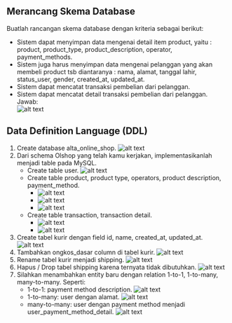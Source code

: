 ## Merancang Skema Database
Buatlah rancangan skema database dengan kriteria sebagai berikut:
- Sistem dapat menyimpan data mengenai detail item product, yaitu : product, product_type, product_description, operator, payment_methods.
- Sistem juga harus menyimpan data mengenai pelanggan yang akan membeli product tsb diantaranya : nama, alamat, tanggal lahir, status_user, gender, created_at, updated_at.
- Sistem dapat mencatat transaksi pembelian dari pelanggan.
- Sistem dapat mencatat detail transaksi pembelian dari pelanggan.\
Jawab:\
![alt text](https://github.com/arumkinanthi/data_nimas-sekararum-kinanthi/blob/main/08_Relational%20Database/Screenshot/alta_online_shop%20ERD.png?raw=true)
## Data Definition Language (DDL)
1. Create database alta_online_shop.
   ![alt text](https://github.com/arumkinanthi/data_nimas-sekararum-kinanthi/blob/main/08_Relational%20Database/Screenshot/CREATE%20DATABASE.png?raw=true)
2. Dari schema Olshop yang telah kamu kerjakan, implementasikanlah menjadi table pada MySQL.
   - Create table user.
   ![alt text](https://github.com/arumkinanthi/data_nimas-sekararum-kinanthi/blob/main/08_Relational%20Database/Screenshot/CREATE%20TABLE%20USER.png?raw=true)
   - Create table product, product type, operators, product description, payment_method.
      - ![alt text](https://github.com/arumkinanthi/data_nimas-sekararum-kinanthi/blob/main/08_Relational%20Database/Screenshot/CREATE%20TABLE%20PRODUCT.png?raw=true)
      - ![alt text](https://github.com/arumkinanthi/data_nimas-sekararum-kinanthi/blob/main/08_Relational%20Database/Screenshot/CREATE%20TABLE%20OPERATOR.png?raw=true)
      - ![alt text](https://github.com/arumkinanthi/data_nimas-sekararum-kinanthi/blob/main/08_Relational%20Database/Screenshot/CREATE%20TABLE%20PAYMENT_METHOD.png?raw=true)
   - Create table transaction, transaction detail.
      - ![alt text](https://github.com/arumkinanthi/data_nimas-sekararum-kinanthi/blob/main/08_Relational%20Database/Screenshot/CREATE%20TABLE%20TRANSACTION.png?raw=true)
      - ![alt text](https://github.com/arumkinanthi/data_nimas-sekararum-kinanthi/blob/main/08_Relational%20Database/Screenshot/CREATE%20TABLE%20TRANSACTION_DETAIL.png?raw=true)
3. Create tabel kurir dengan field id, name, created_at, updated_at.
   ![alt text](https://github.com/arumkinanthi/data_nimas-sekararum-kinanthi/blob/main/08_Relational%20Database/Screenshot/CREATE%20TABLE%20KURIR.png?raw=true)
4. Tambahkan ongkos_dasar column di tabel kurir.
   ![alt text](https://github.com/arumkinanthi/data_nimas-sekararum-kinanthi/blob/main/08_Relational%20Database/Screenshot/ADD%20ONGKOS_DASAR.png?raw=true)
5. Rename tabel kurir menjadi shipping.
   ![alt text](https://github.com/arumkinanthi/data_nimas-sekararum-kinanthi/blob/main/08_Relational%20Database/Screenshot/RENAME%20TABLE%20KURIR%20TO%20SHIPPING.png?raw=true)
6. Hapus / Drop tabel shipping karena ternyata tidak dibutuhkan.
   ![alt text](https://github.com/arumkinanthi/data_nimas-sekararum-kinanthi/blob/main/08_Relational%20Database/Screenshot/DROPE%20TABLE%20SHIPPING.png?raw=true)
7. Silahkan menambahkan entity baru dengan relation 1-to-1, 1-to-many, many-to-many. Seperti:
   - 1-to-1: payment method description.
   ![alt text](https://github.com/arumkinanthi/data_nimas-sekararum-kinanthi/blob/main/08_Relational%20Database/Screenshot/CREATE%20TABLE%20PAYMENT_METHOD_DESCRIPTION.png?raw=true)
   - 1-to-many: user dengan alamat.
   ![alt text](https://github.com/arumkinanthi/data_nimas-sekararum-kinanthi/blob/main/08_Relational%20Database/Screenshot/CREATE%20TABLE%20ADDRESS.png?raw=true)
   - many-to-many: user dengan payment method menjadi user_payment_method_detail.
   ![alt text](https://github.com/arumkinanthi/data_nimas-sekararum-kinanthi/blob/main/08_Relational%20Database/Screenshot/CREATE%20TABLE%20USER_PAYMENT_METHOD_DETAIL.png?raw=true)
   